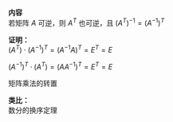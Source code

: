 **内容**  
若矩阵 $A$ 可逆，则 $A^T$ 也可逆，且 $(A^{T})^{-1}=(A^{-1})^{T}$  
  
**证明：**  
 $(A^T)\cdot(A^{-1})^T=(A^{-1}A)^T=E^T=E$  
  
 $(A^{-1})^T\cdot(A^T)=(AA^{-1})^T=E^T=E$  
  
矩阵乘法的转置  
  
**类比：**  
数分的换序定理  
